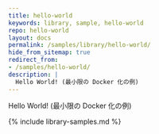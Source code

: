 ```yaml
---
title: hello-world
keywords: library, sample, hello-world
repo: hello-world
layout: docs
permalink: /samples/library/hello-world/
hide_from_sitemap: true
redirect_from:
- /samples/hello-world/
description: |
  Hello World! (最小限の Docker 化の例)
---
```


Hello World! (最小限の Docker 化の例)


{% include library-samples.md %}
